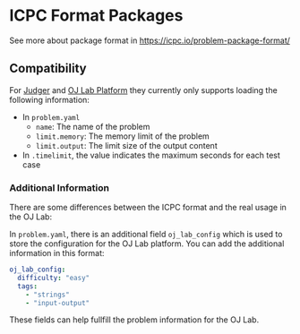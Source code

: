 # ICPC Format Packages

See more about package format in <https://icpc.io/problem-package-format/>

## Compatibility

For [Judger](https://github.com/oj-lab/judger) and [OJ Lab Platform](https://github.com/oj-lab/platform)
they currently only supports loading the following information:

- In `problem.yaml`
  - `name`: The name of the problem
  - `limit.memory`: The memory limit of the problem
  - `limit.output`: The limit size of the output content
- In `.timelimit`, the value indicates the maximum seconds for each test case

### Additional Information

There are some differences between the ICPC format and the real usage in the OJ Lab:

In `problem.yaml`, there is an additional field `oj_lab_config`
which is used to store the configuration for the OJ Lab platform.
You can add the additional information in this format:

```yaml
oj_lab_config:
  difficulty: "easy"
  tags:
    - "strings"
    - "input-output"
```

These fields can help fullfill the problem information for the OJ Lab.
